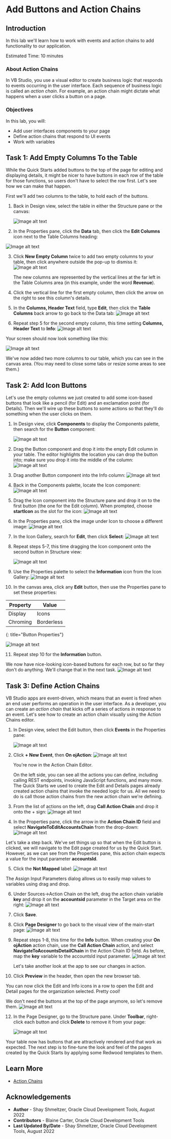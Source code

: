 # Add Buttons and Action Chains

## Introduction

In this lab we'll learn how to work with events and action chains to add functionality to our application.

Estimated Time: 10 minutes

### About Action Chains
In VB Studio, you use a visual editor to create business logic that responds to events occurring in the user interface.  Each sequence of business logic is called an *action chain*.  For example, an action chain might dictate what happens when a user clicks a button on a page.

### Objectives


In this lab, you will:
* Add user interfaces components to your page
* Define action chains that respond to UI events
* Work with variables


## Task 1: Add Empty Columns To the Table

While the Quick Starts added buttons to the top of the page for editing and displaying details, it might be nicer to have buttons in each row of the table for those functions, so users don't have to select the row first. Let's see how we can make that happen.

First we'll add two columns to the table, to hold each of the buttons.

1. Back in Design view, select the table in either the Structure pane or the canvas:

	![Image alt text](images/tableproperties.png)

2. In the Properties pane, click the **Data** tab, then click the **Edit Columns** icon next to the Table Columns heading:  

  ![Image alt text](images/emptycolumn.png)

3. Click **New Empty Column** twice to add two empty columns to your table, then click anywhere outside the pop-up to dismiss it:
	  ![Image alt text](images/columnsadded.png)

	The new columns are represented by the vertical lines at the far left in the Table Columns area (in this example, under the word **Revenue**).

4. Click the vertical line for the first empty column, then click the arrow on the right to see this column's details.

5. In the **Columns, Header Text** field, type **Edit**, then click the **Table Columns** back arrow to go back to the Data tab:
	  ![Image alt text](images/editcolumn.png)

6. Repeat step 5 for the second empty column, this time setting **Columns, Header Text** to **Info**:
	  ![Image alt text](images/infocolumn.png)

Your screen should now look something like this:  

  ![Image alt text](images/columnsset.png)

We've now added two more columns to our table, which you can see in the canvas area.  (You may need to close some tabs or resize some areas to see them.)

## Task 2: Add Icon Buttons

Let's use the empty columns we just created to add some icon-based buttons that look like a pencil (for Edit) and an exclamation point (for Details).  Then we'll wire up these buttons to some actions so that they'll do something when the user clicks on them.

1. In Design view, click **Components** to display the Components palette, then search for the **Button** component:

	![Image alt text](images/button.png)


2. Drag the Button component and drop it into the empty Edit column in your table. The editor highlights the location you can drop the button into; make sure you drop it into the middle of the column:
	![Image alt text](images/drag1.png)

3. Drag another Button component into the Info column:
	![Image alt text](images/drag2.png)

4. Back in the Components palette, locate the Icon component:
	![Image alt text](images/icon.png)

5. Drag the Icon component into the Structure pane and drop it on to the first button (the one for the Edit column). When prompted, choose **startIcon** as the slot for the icon:
	![Image alt text](images/dragicon1.png)

6. In the Properties pane, click the image under Icon to choose a different image:
	![Image alt text](images/iconproperties.png)

7. In the Icon Gallery, search for **Edit**, then click **Select**:
	![Image alt text](images/editicon.png)

8. Repeat steps 5-7, this time dragging the Icon component onto the second button in Structure view:

	![Image alt text](images/dragicon2.png)

9. Use the Properties palette to select the **Information** icon from the Icon Gallery:
	![Image alt text](images/infoicon.png)

10. In the canvas area, click any **Edit** button, then use the Properties pane to set these properties:


| Property | Value |
| --- | --- |
| Display | Icons |
| Chroming |Borderless |
{: title="Button Properties"}

![Image alt text](images/buttonproperties.png)

11. Repeat step 10 for the **Information** button.

We now have nice-looking icon-based buttons for each row, but so far they don't do anything. We'll change that in the next task.
	![Image alt text](images/buttonsformatted.png)

## Task 3: Define Action Chains

VB Studio apps are event-driven, which means that an event is fired when an end user performs an operation in the user interface. As a developer, you can create an *action chain* that kicks off a series of actions in response to an event. Let's see how to create an action chain visually using the Action Chains editor.

1. In Design view, select the Edit button, then click **Events** in the Properties pane:

	![Image alt text](images/eventproperties.png)

2. Click **+ New Event**, then **On ojAction**:
	![Image alt text](images/newEvent.png)

	You're now in the Action Chain Editor.

	On the left side, you can see all the actions you can define, including calling REST endpoints, invoking JavaScript functions, and many more. The Quick Starts we used to create the Edit and Details pages already created action chains that invoke the needed logic for us. All we need to do is call those action chains from the new action chain we're defining.

3. From the list of actions on the left, drag **Call Action Chain** and drop it onto the + sign:
	![Image alt text](images/actiondrag.png)

4. In the Properties pane, click the arrow in the **Action Chain ID** field and select **NavigateToEditAccountsChain** from the drop-down:
	![Image alt text](images/action2.png)

 Let's take a step back.  We've set things up so that when the Edit button is clicked, we will navigate to the Edit page created for us by the Quick Start. However, as we can see from the Properties pane, this action chain expects a value for the input parameter **accountsId**.

5. Click the **Not Mapped** label:
	![Image alt text](images/inputparam.png)

 The Assign Input Parameters dialog allows us to easily map values to variables using drag and drop.

6. Under Sources->Action Chain on the left, drag the action chain variable **key** and drop it on the **accountsid** parameter in the Target area on the right:
	![Image alt text](images/valuemap.png)

7. Click **Save**.

8. Click **Page Designer** to go back to the visual view of the main-start page:
	![Image alt text](images/pagedesigner.png)

9. Repeat steps 1-8, this time for the **Info** button. When creating your **On ojAction** action chain, use the **Call Action Chain** action, and select **NavigateToAccountsDetailChain** in the Action Chain ID field. As before, map the **key** variable to the accountsId input parameter.
	![Image alt text](images/action2.png)

	Let's take another look at the app to see our changes in action.

10. Click **Preview** in the header, then open the new browser tab.

 You can now click the Edit and Info icons in a row to open the Edit and Detail pages for the organization selected. Pretty cool!

 We don't need the buttons at the top of the page anymore, so let's remove them.
 	![Image alt text](images/delete.png)

12. In the Page Designer, go to the Structure pane.  Under **Toolbar**, right-click each button and click **Delete** to remove it from your page:

	![Image alt text](images/navbar.png)

Your table now has buttons that are attractively rendered and that work as expected. The next step is to fine-tune the look and feel of the pages created by the Quick Starts by applying some Redwood templates to them.


## Learn More

* [Action Chains](https://docs.oracle.com/en/cloud/paas/visual-builder/visualbuilder-building-appui/work-action-chains.html)

## Acknowledgements
* **Author** - Shay Shmeltzer, Oracle Cloud Development Tools, August 2022
* **Contributors** -  Blaine Carter, Oracle Cloud Development Tools
* **Last Updated By/Date** - Shay Shmeltzer, Oracle Cloud Development Tools, August 2022
